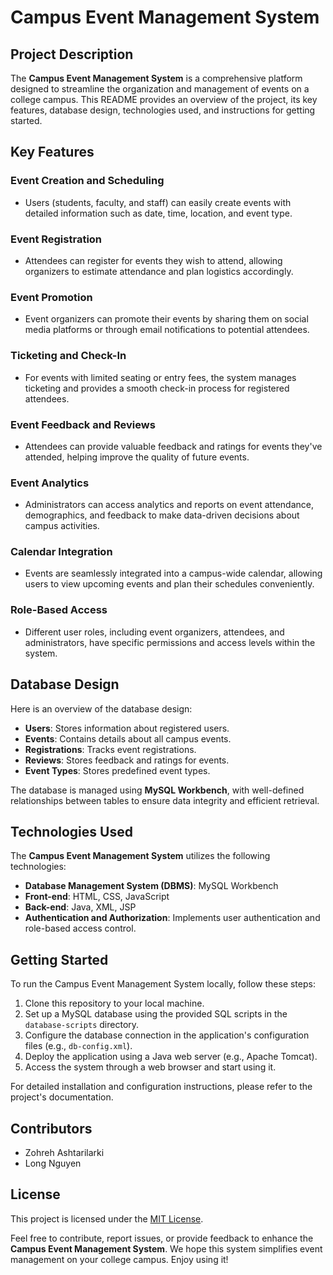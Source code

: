 # Campus Event Management System

## Project Description

The **Campus Event Management System** is a comprehensive platform designed to streamline the organization and management of events on a college campus. This README provides an overview of the project, its key features, database design, technologies used, and instructions for getting started.

## Key Features

### Event Creation and Scheduling
- Users (students, faculty, and staff) can easily create events with detailed information such as date, time, location, and event type.

### Event Registration
- Attendees can register for events they wish to attend, allowing organizers to estimate attendance and plan logistics accordingly.

### Event Promotion
- Event organizers can promote their events by sharing them on social media platforms or through email notifications to potential attendees.

### Ticketing and Check-In
- For events with limited seating or entry fees, the system manages ticketing and provides a smooth check-in process for registered attendees.

### Event Feedback and Reviews
- Attendees can provide valuable feedback and ratings for events they've attended, helping improve the quality of future events.

### Event Analytics
- Administrators can access analytics and reports on event attendance, demographics, and feedback to make data-driven decisions about campus activities.

### Calendar Integration
- Events are seamlessly integrated into a campus-wide calendar, allowing users to view upcoming events and plan their schedules conveniently.

### Role-Based Access
- Different user roles, including event organizers, attendees, and administrators, have specific permissions and access levels within the system.

## Database Design

Here is an overview of the database design:

- **Users**: Stores information about registered users.
- **Events**: Contains details about all campus events.
- **Registrations**: Tracks event registrations.
- **Reviews**: Stores feedback and ratings for events.
- **Event Types**: Stores predefined event types.

The database is managed using **MySQL Workbench**, with well-defined relationships between tables to ensure data integrity and efficient retrieval.

## Technologies Used

The **Campus Event Management System** utilizes the following technologies:

- **Database Management System (DBMS)**: MySQL Workbench
- **Front-end**: HTML, CSS, JavaScript
- **Back-end**: Java, XML, JSP
- **Authentication and Authorization**: Implements user authentication and role-based access control.

## Getting Started

To run the Campus Event Management System locally, follow these steps:

1. Clone this repository to your local machine.
2. Set up a MySQL database using the provided SQL scripts in the `database-scripts` directory.
3. Configure the database connection in the application's configuration files (e.g., `db-config.xml`).
4. Deploy the application using a Java web server (e.g., Apache Tomcat).
5. Access the system through a web browser and start using it.

For detailed installation and configuration instructions, please refer to the project's documentation.

## Contributors

- Zohreh Ashtarilarki
- Long Nguyen

## License

This project is licensed under the [MIT License](LICENSE).

Feel free to contribute, report issues, or provide feedback to enhance the **Campus Event Management System**. We hope this system simplifies event management on your college campus. Enjoy using it!
